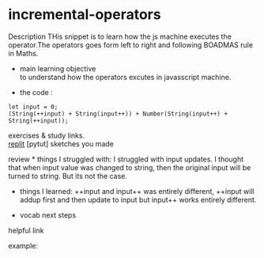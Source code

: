 # incremental-operators

Description 
THis snippet is to learn how the js machine executes the operator.The operators  goes form left to right and following BOADMAS rule in Maths.


* main learning objective  
to understand how the operators excutes in javasscript machine.

* the code :

```
let input = 0;
(String(++input) + String(input++)) + Number(String(input++) + String(++input));

```



exercises & study links.  
[replit](https://repl.it/@colevandersWands/snippets-day-3)
[pytut]
	sketches you made
  

review
	* things I struggled with:
  I struggled with input updates. I thought that when input value was changed to string,
  then the original input will be turned to string. But its not the case.
  * things I learned:
  ++input and input++ was entirely different,
  ++input will addup first and then update to input but input++ works entirely different.
  
  * vocab
  next steps

helpful link

example:

